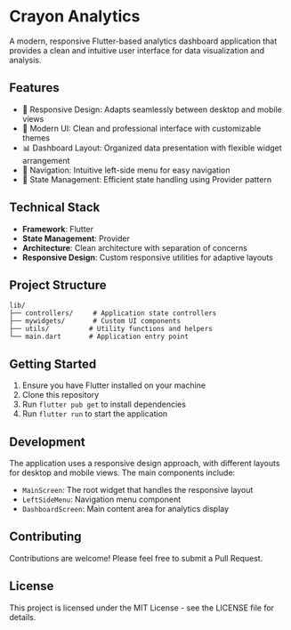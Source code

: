# Crayon Analytics

A modern, responsive Flutter-based analytics dashboard application that provides a clean and intuitive user interface for data visualization and analysis.

## Features

- 📱 Responsive Design: Adapts seamlessly between desktop and mobile views
- 🎨 Modern UI: Clean and professional interface with customizable themes
- 📊 Dashboard Layout: Organized data presentation with flexible widget arrangement
- 🧭 Navigation: Intuitive left-side menu for easy navigation
- 🔄 State Management: Efficient state handling using Provider pattern

## Technical Stack

- **Framework**: Flutter
- **State Management**: Provider
- **Architecture**: Clean architecture with separation of concerns
- **Responsive Design**: Custom responsive utilities for adaptive layouts

## Project Structure

```
lib/
├── controllers/     # Application state controllers
├── mywidgets/       # Custom UI components
├── utils/          # Utility functions and helpers
└── main.dart       # Application entry point
```

## Getting Started

1. Ensure you have Flutter installed on your machine
2. Clone this repository
3. Run `flutter pub get` to install dependencies
4. Run `flutter run` to start the application

## Development

The application uses a responsive design approach, with different layouts for desktop and mobile views. The main components include:

- `MainScreen`: The root widget that handles the responsive layout
- `LeftSideMenu`: Navigation menu component
- `DashboardScreen`: Main content area for analytics display

## Contributing

Contributions are welcome! Please feel free to submit a Pull Request.

## License

This project is licensed under the MIT License - see the LICENSE file for details.
